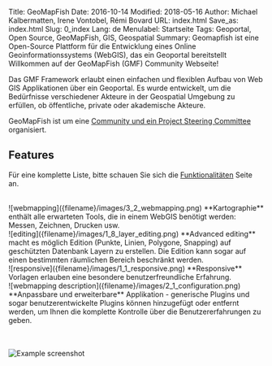 Title: GeoMapFish
Date: 2016-10-14
Modified: 2018-05-16
Author: Michael Kalbermatten, Irene Vontobel, Rémi Bovard
URL: index.html
Save_as: index.html
Slug: 0_index
Lang: de
Menulabel: Startseite
Tags: Geoportal, Open Source, GeoMapFish, GIS, Geospatial
Summary: Geomapfish ist eine Open-Source Plattform für die Entwicklung eines Online Geoinformationssystems (WebGIS), das ein Geoportal bereitstellt
<br />
Willkommen auf der GeoMapFish (GMF) Community Webseite!

Das GMF Framework erlaubt einen einfachen und flexiblen Aufbau von Web GIS Applikationen über ein Geoportal.
Es wurde entwickelt, um die Bedürfnisse verschiedener Akteure in der Geospatial Umgebung zu erfüllen, ob öffentliche, private oder akademische Akteure.

GeoMapFish ist um eine [Community und ein Project Steering Committee]({filename}4_community.md) organisiert.

## Features

Für eine komplette Liste, bitte schauen Sie sich die [Funktionalitäten]({filename}1_functionalities.md) Seite an.

<br />
![webmapping]({filename}/images/3_2_webmapping.png) **Kartographie** enthält alle erwarteten Tools, die in einem WebGIS benötigt werden: Messen, Zeichnen, Drucken usw.

<br />
![editing]({filename}/images/1_8_layer_editing.png) **Advanced editing** macht es möglich Edition (Punkte, Linien, Polygone, Snapping) auf geschützten Datenbank Layern zu erstellen. Die Edition kann sogar auf einen bestimmten räumlichen Bereich beschränkt werden.

<br />
![responsive]({filename}/images/1_1_responsive.png) **Responsive** Vorlagen erlauben eine besondere benutzerfreundliche Erfahrung.

<br />
![webmapping description]({filename}/images/2_1_configuration.png) **Anpassbare und erweiterbare** Applikation - generische Plugins und sogar benutzerentwickelte Plugins können hinzugefügt oder entfernt werden, um Ihnen die komplette Kontrolle über die Benutzererfahrungen zu geben.

<br /><br />
![Example screenshot]({filename}/images/examples/demo22.png)
